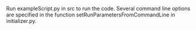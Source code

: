 Run exampleScript.py in src to run the code.  Several command line options are specified in the function setRunParametersFromCommandLine in initializer.py.